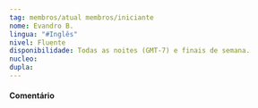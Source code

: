 ```yaml
---
tag: membros/atual membros/iniciante
nome: Evandro B.
lingua: "#Inglês"
nivel: Fluente
disponibilidade: Todas as noites (GMT-7) e finais de semana.
nucleo:
dupla:
---
```


#### Comentário
